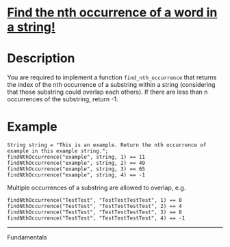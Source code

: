 <div class="description-content p-4">
<div class="markdown prose max-w-none mb-8" id="description"><h1><a href="https://www.codewars.com/kata/5b1d1812b6989d61bd00004f" target="_blank">Find the nth occurrence of a word in a string!</a></h1><h1 id="description">Description</h1>
<p>You are required to implement a function <code>find_nth_occurrence</code> that returns the index of the nth occurrence of a substring within a string (considering that those substring could overlap each others). If there are less than n occurrences of the substring, return -1.</p>
<h1 id="example">Example</h1>
<pre style="display: none;"><code class="language-python"><span class="cm-variable">string</span> <span class="cm-operator">=</span> <span class="cm-string">"This is an example. Return the nth occurrence of example in this example string."</span>
<span class="cm-variable">find_nth_occurrence</span>(<span class="cm-string">"example"</span>, <span class="cm-variable">string</span>, <span class="cm-number">1</span>) <span class="cm-operator">==</span> <span class="cm-number">11</span>
<span class="cm-variable">find_nth_occurrence</span>(<span class="cm-string">"example"</span>, <span class="cm-variable">string</span>, <span class="cm-number">2</span>) <span class="cm-operator">==</span> <span class="cm-number">49</span>
<span class="cm-variable">find_nth_occurrence</span>(<span class="cm-string">"example"</span>, <span class="cm-variable">string</span>, <span class="cm-number">3</span>) <span class="cm-operator">==</span> <span class="cm-number">65</span>
<span class="cm-variable">find_nth_occurrence</span>(<span class="cm-string">"example"</span>, <span class="cm-variable">string</span>, <span class="cm-number">4</span>) <span class="cm-operator">==</span> <span class="cm-operator">-</span><span class="cm-number">1</span>
</code></pre>
<pre style="display: none;"><code class="language-c"><span class="cm-keyword">const</span> <span class="cm-type">char</span> <span class="cm-type">*</span><span class="cm-variable">string</span> <span class="cm-operator">=</span> <span class="cm-string">"This is an example. Return the nth occurrence of example in this example string."</span>;
<span class="cm-variable">find_nth_occurrence</span>(<span class="cm-string">"example"</span>, <span class="cm-variable">string</span>, <span class="cm-number">1</span>) <span class="cm-operator">==</span> <span class="cm-number">11</span>
<span class="cm-variable">find_nth_occurrence</span>(<span class="cm-string">"example"</span>, <span class="cm-variable">string</span>, <span class="cm-number">2</span>) <span class="cm-operator">==</span> <span class="cm-number">49</span>
<span class="cm-variable">find_nth_occurrence</span>(<span class="cm-string">"example"</span>, <span class="cm-variable">string</span>, <span class="cm-number">3</span>) <span class="cm-operator">==</span> <span class="cm-number">65</span>
<span class="cm-variable">find_nth_occurrence</span>(<span class="cm-string">"example"</span>, <span class="cm-variable">string</span>, <span class="cm-number">4</span>) <span class="cm-operator">==</span> <span class="cm-operator">-</span><span class="cm-number">1</span>
</code></pre>
<pre><code class="language-java"><span class="cm-type">String</span> <span class="cm-variable">string</span> <span class="cm-operator">=</span> <span class="cm-string">"This is an example. Return the nth occurrence of example in this example string."</span>;
<span class="cm-variable">findNthOccurrence</span>(<span class="cm-string">"example"</span>, <span class="cm-variable">string</span>, <span class="cm-number">1</span>) <span class="cm-operator">==</span> <span class="cm-number">11</span>
<span class="cm-variable">findNthOccurrence</span>(<span class="cm-string">"example"</span>, <span class="cm-variable">string</span>, <span class="cm-number">2</span>) <span class="cm-operator">==</span> <span class="cm-number">49</span>
<span class="cm-variable">findNthOccurrence</span>(<span class="cm-string">"example"</span>, <span class="cm-variable">string</span>, <span class="cm-number">3</span>) <span class="cm-operator">==</span> <span class="cm-number">65</span>
<span class="cm-variable">findNthOccurrence</span>(<span class="cm-string">"example"</span>, <span class="cm-variable">string</span>, <span class="cm-number">4</span>) <span class="cm-operator">==</span> <span class="cm-operator">-</span><span class="cm-number">1</span>
</code></pre>
<p>Multiple occurrences of a substring are allowed to overlap, e.g.</p>
<pre style="display: none;"><code class="language-python"><span class="cm-variable">find_nth_occurrence</span>(<span class="cm-string">"TestTest"</span>, <span class="cm-string">"TestTestTestTest"</span>, <span class="cm-number">1</span>) <span class="cm-operator">==</span> <span class="cm-number">0</span>
<span class="cm-variable">find_nth_occurrence</span>(<span class="cm-string">"TestTest"</span>, <span class="cm-string">"TestTestTestTest"</span>, <span class="cm-number">2</span>) <span class="cm-operator">==</span> <span class="cm-number">4</span>
<span class="cm-variable">find_nth_occurrence</span>(<span class="cm-string">"TestTest"</span>, <span class="cm-string">"TestTestTestTest"</span>, <span class="cm-number">3</span>) <span class="cm-operator">==</span> <span class="cm-number">8</span>
<span class="cm-variable">find_nth_occurrence</span>(<span class="cm-string">"TestTest"</span>, <span class="cm-string">"TestTestTestTest"</span>, <span class="cm-number">4</span>) <span class="cm-operator">==</span> <span class="cm-operator">-</span><span class="cm-number">1</span>
</code></pre>
<pre style="display: none;"><code class="language-c"><span class="cm-variable">find_nth_occurrence</span>(<span class="cm-string">"TestTest"</span>, <span class="cm-string">"TestTestTestTest"</span>, <span class="cm-number">1</span>) <span class="cm-operator">==</span> <span class="cm-number">0</span>
<span class="cm-variable">find_nth_occurrence</span>(<span class="cm-string">"TestTest"</span>, <span class="cm-string">"TestTestTestTest"</span>, <span class="cm-number">2</span>) <span class="cm-operator">==</span> <span class="cm-number">4</span>
<span class="cm-variable">find_nth_occurrence</span>(<span class="cm-string">"TestTest"</span>, <span class="cm-string">"TestTestTestTest"</span>, <span class="cm-number">3</span>) <span class="cm-operator">==</span> <span class="cm-number">8</span>
<span class="cm-variable">find_nth_occurrence</span>(<span class="cm-string">"TestTest"</span>, <span class="cm-string">"TestTestTestTest"</span>, <span class="cm-number">4</span>) <span class="cm-operator">==</span> <span class="cm-operator">-</span><span class="cm-number">1</span>
</code></pre>
<pre><code class="language-java"><span class="cm-variable">findNthOccurrence</span>(<span class="cm-string">"TestTest"</span>, <span class="cm-string">"TestTestTestTest"</span>, <span class="cm-number">1</span>) <span class="cm-operator">==</span> <span class="cm-number">0</span>
<span class="cm-variable">findNthOccurrence</span>(<span class="cm-string">"TestTest"</span>, <span class="cm-string">"TestTestTestTest"</span>, <span class="cm-number">2</span>) <span class="cm-operator">==</span> <span class="cm-number">4</span>
<span class="cm-variable">findNthOccurrence</span>(<span class="cm-string">"TestTest"</span>, <span class="cm-string">"TestTestTestTest"</span>, <span class="cm-number">3</span>) <span class="cm-operator">==</span> <span class="cm-number">8</span>
<span class="cm-variable">findNthOccurrence</span>(<span class="cm-string">"TestTest"</span>, <span class="cm-string">"TestTestTestTest"</span>, <span class="cm-number">4</span>) <span class="cm-operator">==</span> <span class="cm-operator">-</span><span class="cm-number">1</span>
</code></pre>
</div>
<hr>
<div class="mt-4"><span><i class="icon-moon-tag "></i></span><div class="keyword-tag">Fundamentals</div></div>
</div>